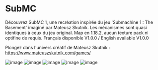 # SubMC
Découvrez SubMC 1, une recréation inspirée du jeu 'Submachine 1 : The Basement' imaginé par Mateusz Skutnik.
Les mécanismes sont quasi identiques à ceux du jeu original. Map en 1.18.2, aucun texture pack ni optifine de requis.
Français disponible V1.0.0 / English available V1.0.0

Plongez dans l'univers créatif de Mateusz Skutnik : https://www.mateuszskutnik.com/games/


![image](https://github.com/HyenaWave/SubMC/assets/71622536/11bad1bf-7adc-48a1-be04-f20b176c4d0d)
![image](https://github.com/HyenaWave/SubMC/assets/71622536/5cc64c66-3a46-4ebc-a305-01c43adf696d)
![image](https://github.com/HyenaWave/SubMC/assets/71622536/078fb6fd-2416-4f7b-aba7-2ac6917117ec)
![image](https://github.com/HyenaWave/SubMC/assets/71622536/86c098e6-fad5-4e00-9c62-16920b23705d)
![image](https://github.com/HyenaWave/SubMC/assets/71622536/51ccd17b-e439-4f59-936f-95b6e5870b21)
